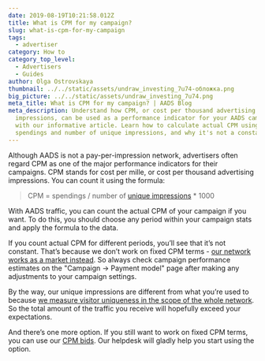 ```yaml
---
date: 2019-08-19T10:21:58.012Z
title: What is CPM for my campaign?
slug: what-is-cpm-for-my-campaign
tags:
  - advertiser
category: How to
category_top_level:
  - Advertisers
  - Guides
author: Olga Ostrovskaya
thumbnail: ../../static/assets/undraw_investing_7u74-обложка.png
big_picture: ../../static/assets/undraw_investing_7u74.png
meta_title: What is CPM for my campaign? | AADS Blog
meta_description: Understand how CPM, or cost per thousand advertising
  impressions, can be used as a performance indicator for your AADS campaign
  with our informative article. Learn how to calculate actual CPM using the
  spendings and number of unique impressions, and why it's not a constant value.
---
```

Although AADS is not a pay-per-impression network, advertisers often regard CPM as one of the major performance indicators for their campaigns. CPM stands for cost per mille, or cost per thousand advertising impressions. You can count it using the formula:

> CPM = spendings / number of [unique impressions](https://aads.com/blog/counting-unique-impressions/) * 1000

With AADS traffic, you can count the actual CPM of your campaign if you want. To do this, you should choose any period within your campaign stats and apply the formula to the data.

If you count actual CPM for different periods, you’ll see that it’s not constant. That’s because we don’t work on fixed CPM terms - [our network works as a market instead](https://aads.com/blog/2019-08-11-how-does-daily-budget-work/).  So always check campaign performance estimates on the "Campaign -> Payment model" page after making any adjustments to your campaign settings.

By the way, our unique impressions are different from what you’re used to because [we measure visitor uniqueness in the scope of the whole network](https://aads.com/blog/2018-10-04-counting-unique-impressions/). So the total amount of the traffic you receive will hopefully exceed your expectations.

And there’s one more option. If you still want to work on fixed CPM terms, you can use our [CPM bids](https://aads.com/blog/how-to-use-cpm-bids-with-a-ads/). Our helpdesk will gladly help you start using the option.
